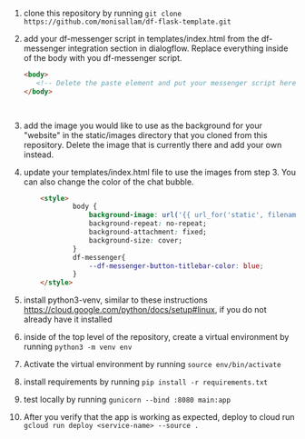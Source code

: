 
1. clone this repository by running
`git clone https://github.com/monisallam/df-flask-template.git`
2. add your df-messenger script in templates/index.html from the df-messenger integration section in dialogflow. Replace everything inside of the body with you df-messenger script.

    ```html
    <body>
       <!-- Delete the paste element and put your messenger script here-->
   </body>

     
3. add the image you would like to use as the background for your "website" in the static/images directory that you cloned from this repository. Delete the image that is currently there and add your own instead. 

4. update your templates/index.html file to use the images from step 3. You can also change the color of the chat bubble.

    ```html
        <style>
                body {
                    background-image: url('{{ url_for('static', filename='images/<put image filename here>') }}');
                    background-repeat: no-repeat;
                    background-attachment: fixed;  
                    background-size: cover;
                }
                df-messenger{
                    --df-messenger-button-titlebar-color: blue;
                }
        </style>
5. install python3-venv, similar to these instructions https://cloud.google.com/python/docs/setup#linux, if you do not already have it installed
6. inside of the top level of the repository, create a virtual environment by running 
    `python3 -m venv env`
7. Activate the virtual environment by running 
    `source env/bin/activate`
8. install requirements by running 
    `pip install -r requirements.txt`
9. test locally by running 
    `gunicorn --bind :8080 main:app`
10. After you verify that the app is working as expected, deploy to cloud run
    `gcloud run deploy <service-name> --source .`

